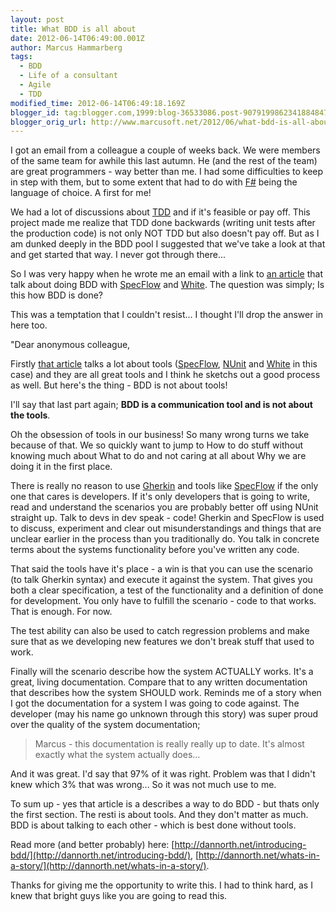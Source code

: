 ```yaml
---
layout: post
title: What BDD is all about
date: 2012-06-14T06:49:00.001Z
author: Marcus Hammarberg
tags:
  - BDD
  - Life of a consultant
  - Agile
  - TDD
modified_time: 2012-06-14T06:49:18.169Z
blogger_id: tag:blogger.com,1999:blog-36533086.post-9079199862341884847
blogger_orig_url: http://www.marcusoft.net/2012/06/what-bdd-is-all-about.html
---
```


I got an email from a colleague a couple of weeks back. We were members of the same team for awhile this last autumn. He (and the rest of the team) are great programmers - way better than me. I had some difficulties to keep in step with them, but to some extent that had to do with [F#](http://msdn.microsoft.com/en-us/vstudio/hh388569.aspx) being the language of choice. A first for me!

We had a lot of discussions about [TDD](http://en.wikipedia.org/wiki/Test-driven_development) and if it's feasible or pay off. This project made me realize that TDD done backwards (writing unit tests after the production code) is not only NOT TDD but also doesn't pay off.  But as I am dunked deeply in the BDD pool I suggested that we've take a look at that and get started that way. I never got through there...

So I was very happy when he wrote me an email with a link to [an article](http://devblog.cloudreach.co.uk/2012/05/behaviour-driven-development-in-net.html) that talk about doing BDD with [SpecFlow](http://specflow.org/) and [White](http://white.codeplex.com/). The question was simply; Is this how BDD is done?

This was a temptation that I couldn't resist... I thought I'll drop the answer in here too.

"Dear anonymous colleague,

Firstly [that article](http://devblog.cloudreach.co.uk/2012/05/behaviour-driven-development-in-net.html) talks a lot about tools ([SpecFlow](http://specflow.org/), [NUnit](http://www.nunit.org/) and [White](http://white.codeplex.com/) in this case) and they are all great tools and I think he sketchs out a good process as well. But here's the thing - BDD is not about tools!

I'll say that last part again; **BDD is a communication tool and is not about the tools**.

Oh the obsession of tools in our business! So many wrong turns we take because of that. We so quickly want to jump to How to do stuff without knowing much about What to do and not caring at all about Why we are doing it in the first place.

There is really no reason to use [Gherkin](https://github.com/cucumber/cucumber/wiki/Gherkin) and tools like [SpecFlow](http://specflow.org/) if the only one that cares is developers. If it's only developers that is going to write, read and understand the scenarios you are probably better off using NUnit straight up. Talk to devs in dev speak - code! Gherkin and SpecFlow is used to discuss, experiment and clear out misunderstandings and things that are unclear earlier in the process than you traditionally do.  You talk in concrete terms about the systems functionality before you've written any code.

That said the tools have it's place - a win is that you can use the scenario (to talk Gherkin syntax) and execute it against the system. That gives you both a clear specification, a test of the functionality and a definition of done for development. You only have to fulfill the scenario - code to that works. That is enough. For now.

The test ability can also be used to catch regression problems and make sure that as we developing new features we don't break stuff that used to work.

Finally will the scenario describe how the system ACTUALLY works. It's a great, living documentation. Compare that to any written documentation that describes how the system SHOULD work.
Reminds me of a story when I got the documentation for a system I was going to code against. The developer (may his name go unknown through this story) was super proud over the quality of the system documentation;

> Marcus - this documentation is really really up to date. It's almost exactly what the system actually does...

And it was great. I'd say that 97% of it was right. Problem was that I didn't knew which 3% that was wrong... So it was not much use to me.

To sum up - yes that article is a describes a way to do BDD - but thats only the first section. The resti is about tools. And they don't matter as much. BDD is about talking to each other - which is best done without tools.

Read more (and better probably) here: [http://dannorth.net/introducing-bdd/](http://dannorth.net/introducing-bdd/), [http://dannorth.net/whats-in-a-story/](http://dannorth.net/whats-in-a-story/).

Thanks for giving me the opportunity to write this. I had to think hard, as I knew that bright guys like you are going to read this. 